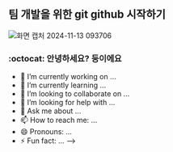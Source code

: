 ## 팀 개발을 위한 git github 시작하기

![화면 캡처 2024-11-13 093706](https://github.com/user-attachments/assets/5688e906-2bc8-4c87-af3a-de5fa71f3854)

### :octocat: 안녕하세요? 둥이에요
- 🔭 I’m currently working on ...
- 🌱 I’m currently learning ...
- 👯 I’m looking to collaborate on ...
- 🤔 I’m looking for help with ...
- 💬 Ask me about ...
- 📫 How to reach me: ...
- 😄 Pronouns: ...
- ⚡ Fun fact: ...
-->
